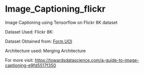 # Image_Captioning_flickr
Image Captioning using Tensorflow on Flickr 8K dataset

Dataset Used: Flickr 8K:

Dataset Obtained from: [Form UOI](https://forms.illinois.edu/sec/1713398)

Architecture used: Merging Architecture

For more visit: https://towardsdatascience.com/a-guide-to-image-captioning-e9fd5517f350
